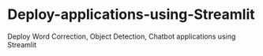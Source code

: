 # Deploy-applications-using-Streamlit
Deploy Word Correction, Object Detection, Chatbot applications using Streamlit
